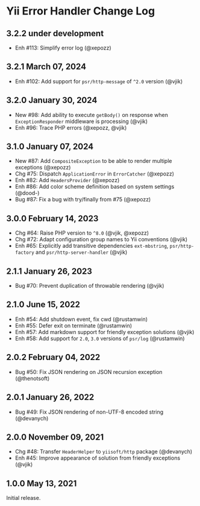 # Yii Error Handler Change Log

## 3.2.2 under development

- Enh #113: Simplify error log (@xepozz)

## 3.2.1 March 07, 2024

- Enh #102: Add support for `psr/http-message` of `^2.0` version (@vjik)

## 3.2.0 January 30, 2024

- New #98: Add ability to execute `getBody()` on response when `ExceptionResponder` middleware is processing (@vjik)
- Enh #96: Trace PHP errors (@xepozz, @vjik)

## 3.1.0 January 07, 2024

- New #87: Add `CompositeException` to be able to render multiple exceptions (@xepozz)
- Chg #75: Dispatch `ApplicationError` in `ErrorCatcher` (@xepozz)
- Enh #82: Add `HeadersProvider` (@xepozz)
- Enh #86: Add color scheme definition based on system settings (@dood-)
- Bug #87: Fix a bug with try/finally from #75 (@xepozz)

## 3.0.0 February 14, 2023

- Chg #64: Raise PHP version to `^8.0` (@vjik, @xepozz)
- Chg #72: Adapt configuration group names to Yii conventions (@vjik)
- Enh #65: Explicitly add transitive dependencies `ext-mbstring`, `psr/http-factory` and
  `psr/http-server-handler` (@vjik)

## 2.1.1 January 26, 2023

- Bug #70: Prevent duplication of throwable rendering (@vjik)

## 2.1.0 June 15, 2022

- Enh #54: Add shutdown event, fix cwd (@rustamwin)
- Enh #55: Defer exit on terminate (@rustamwin)
- Enh #57: Add markdown support for friendly exception solutions (@vjik)
- Enh #58: Add support for `2.0`, `3.0` versions of `psr/log` (@rustamwin)

## 2.0.2 February 04, 2022

- Bug #50: Fix JSON rendering on JSON recursion exception (@thenotsoft)

## 2.0.1 January 26, 2022

- Bug #49: Fix JSON rendering of non-UTF-8 encoded string (@devanych)

## 2.0.0 November 09, 2021

- Chg #48: Transfer `HeaderHelper` to `yiisoft/http` package (@devanych)
- Enh #45: Improve appearance of solution from friendly exceptions (@vjik)

## 1.0.0 May 13, 2021

Initial release.
